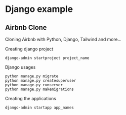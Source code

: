 # Django example

## Airbnb Clone

Cloning Airbnb with Python, Django, Tailwind and more... 

Creating django project
```
django-admin startproject project_name
```

Django usages
```
python manage.py migrate
python manage.py createsuperuser
python manage.py runserver
python manage.py makemigrations
```

Creating the applications
```
django-admin startapp app_names
```
 
